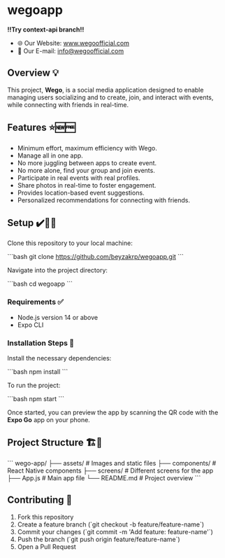 # wegoapp

**!!Try **context-api branch**!!**


 - 🌐 Our Website: www.wegoofficial.com
 - 📨 Our E-mail: info@wegoofficial.com

## Overview 💡
This project, **Wego**, is a social media application designed to enable managing users socializing and to create, join, and interact with events, while connecting with friends in real-time. 

## Features ⭐️🆕🆓
- Minimum effort, maximum efficiency with Wego.
- Manage all in one app.
- No more juggling between apps to create event.
- No more alone, find your group and join events.
- Participate in real events with real profiles.
- Share photos in real-time to foster engagement.
- Provides location-based event suggestions.
- Personalized recommendations for connecting with friends.

## Setup ✔️💭🤖

Clone this repository to your local machine:

\`\`\`bash
git clone https://github.com/beyzakrp/wegoapp.git
\`\`\`

Navigate into the project directory:

\`\`\`bash
cd wegoapp
\`\`\`

### Requirements ✅

- Node.js version 14 or above
- Expo CLI

### Installation Steps 👣

Install the necessary dependencies:

\`\`\`bash
npm install
\`\`\`

To run the project:

\`\`\`bash
npm start
\`\`\`

Once started, you can preview the app by scanning the QR code with the **Expo Go** app on your phone.

## Project Structure 🏗️🌉

\`\`\`
wego-app/
├── assets/          # Images and static files
├── components/      # React Native components
├── screens/         # Different screens for the app
├── App.js           # Main app file
└── README.md        # Project overview
\`\`\`

## Contributing 🌠

1. Fork this repository
2. Create a feature branch (\`git checkout -b feature/feature-name\`)
3. Commit your changes (\`git commit -m 'Add feature: feature-name'\`)
4. Push the branch (\`git push origin feature/feature-name\`)
5. Open a Pull Request



